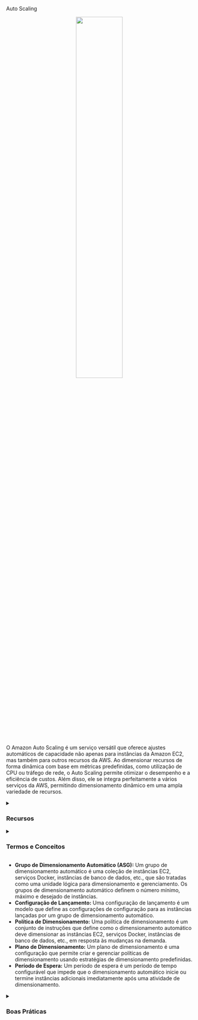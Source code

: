 Auto Scaling
<div align="center">
  <img src="https://miro.medium.com/v2/resize:fit:1200/1*Xd6ZqCDKUo5Cb79c2jdUxg.png" width="50%">
</div>

O Amazon Auto Scaling é um serviço versátil que oferece ajustes automáticos de capacidade não apenas para instâncias da Amazon EC2, mas também para outros recursos da AWS. Ao dimensionar recursos de forma dinâmica com base em métricas predefinidas, como utilização de CPU ou tráfego de rede, o Auto Scaling permite otimizar o desempenho e a eficiência de custos. Além disso, ele se integra perfeitamente a vários serviços da AWS, permitindo dimensionamento dinâmico em uma ampla variedade de recursos.

<details><summary><h3>Recursos</h3></summary>
<ul>
  <li><b>Dimensionamento dinâmico:</b> O Auto Scaling ajusta automaticamente o número de instâncias da EC2, serviços Docker em execução no ECS, clusters Kubernetes no EKS, capacidade de leitura/gravação no DynamoDB, instâncias de banco de dados Aurora e outros recursos, em resposta às mudanças na demanda, garantindo que suas aplicações tenham a quantidade adequada de recursos a todo momento.</li>
  <li><b>Políticas de dimensionamento:</b> Você pode definir políticas de dimensionamento que determinam quando e como dimensionar suas instâncias EC2, serviços Docker, capacidade de leitura/gravação no DynamoDB, entre outros, com base em métricas como utilização de CPU, tráfego de rede ou métricas personalizadas.</li>
  <li><b>Integração com serviços da AWS:</b> O Auto Scaling pode ser integrado a outros serviços da AWS, como o Amazon CloudWatch, Elastic Load Balancing, AWS Identity and Access Management (IAM), para obter um dimensionamento mais eficiente e dinâmico em uma variedade de recursos.</li>
  <li><b>Monitoramento da saúde das instâncias:</b> O Auto Scaling monitora continuamente a saúde de suas instâncias EC2, contêineres, bancos de dados, etc., e substitui as instâncias não saudáveis para manter a capacidade e disponibilidade desejadas.</li>
  <li><b>Dimensionamento agendado:</b> É possível definir ações de dimensionamento agendadas para ajustar automaticamente a capacidade de suas instâncias, contêineres, bancos de dados, etc., com base em padrões previsíveis, como aumentar durante horários de pico e reduzir durante horários de menor demanda.</li>
  <li><b>Integração com o AWS Elastic Beanstalk:</b> O Auto Scaling pode ser usado com o AWS Elastic Beanstalk para dimensionar automaticamente suas aplicações web com base em padrões de tráfego.</li>
</ul>
</details>

<details><summary><h3>Termos e Conceitos</h3></summary>
  <details><summary><h4>Escalabilidade</h4></summary>
        <ul>
          <li>Escalabilidade significa que a aplicação/sistema pode lidar com cargas maiores ao se adaptar.</li>
          <li>Há dois tipos de escalabilidade:
            <ul>
              <li>Escalabilidade Vertical
                <ul>
                  <li>Escalabilidade Vertical significa aumentar o tamanho da instância.</li>
                  <li>Melhorar qualquer parte da instância.</li>
                  <li>Sua aplicação roda em um t2.micro, escalar verticalmente significa rodá-la em um t2.large, por exemplo.</li>
                  <div align="center">
                    <img src="https://thumbs2.imgbox.com/d4/1a/yPfIV4ZR_t.png">
                  </div>
                  <li>A escalabilidade vertical é muito comum para sistemas não distribuídos, como um banco de dados.</li>
                  <li>Geralmente, há um limite para o quanto você pode escalar verticalmente (limite de hardware).</li>
                </ul>
              </li>
              <li>Escalabilidade Horizontal (= elasticidade)
                  <ul>
                  <li>Escalabilidade Horizontal significa aumentar o número de instâncias/sistemas para sua aplicação.</li>
                  <li>A escalabilidade horizontal implica em sistemas distribuídos.</li>
                  <li>Isso é muito comum em aplicações web/aplicações modernas.</li>
                  <div align="center">
                    <img src="https://thumbs2.imgbox.com/1e/13/1NerXmnE_t.png">
                  </div>
                </ul>
              </li>
            </ul>
          </li>
        </ul>
  </details>
  <details><summary><h4>Disponibilidade</h4></summary>
  <ul>
    <li>A Alta Disponibilidade geralmente está associada à escalabilidade horizontal.</li>
    <li>Alta disponibilidade significa executar sua aplicação/sistema em pelo menos 2 Zonas de Disponibilidade.</li>
    <li>O objetivo da alta disponibilidade é sobreviver à perda de um centro de dados (desastre).</li>
    <div align="center">
      <img src="https://thumbs2.imgbox.com/78/63/coxLKVbv_t.png">
    </div>
    <div align="center">
      <img src="https://thumbs2.imgbox.com/c6/b3/Sjg8TioT_t.png">
    </div>
  </ul>
</details>

 <details><summary><h4>Escalabilidade vs Elasticidade (vs Agilidade)</h4></summary>
  <ul>
    <li><b>Escalabilidade:</b> capacidade de acomodar uma carga maior tornando o hardware mais poderoso (escalar para cima) ou adicionando nós (escalar para fora)</li>
    <li><b>Elasticidade:</b> uma vez que um sistema é escalável, a elasticidade significa que haverá algum "auto-escalonamento" para que o sistema possa se adaptar à carga. Isso é "amigável à nuvem", pagamento por uso, atende à demanda, otimiza custos</li>
    <li><b>Agilidade:</b> (não relacionado à escalabilidade - distrativo) novos recursos de TI estão a apenas um clique de distância, o que significa que você reduz o tempo para disponibilizar esses recursos para seus desenvolvedores de semanas para apenas minutos.</li>
  </ul>
  <hr/>
</details> 
</details>


  <ul>
    <li><b>Grupo de Dimensionamento Automático (ASG):</b> Um grupo de dimensionamento automático é uma coleção de instâncias EC2, serviços Docker, instâncias de banco de dados, etc., que são tratadas como uma unidade lógica para dimensionamento e gerenciamento. Os grupos de dimensionamento automático definem o número mínimo, máximo e desejado de instâncias.</li>
    <li><b>Configuração de Lançamento:</b> Uma configuração de lançamento é um modelo que define as configurações de configuração para as instâncias lançadas por um grupo de dimensionamento automático.</li>
    <li><b>Política de Dimensionamento:</b> Uma política de dimensionamento é um conjunto de instruções que define como o dimensionamento automático deve dimensionar as instâncias EC2, serviços Docker, instâncias de banco de dados, etc., em resposta às mudanças na demanda.</li>
    <li><b>Plano de Dimensionamento:</b> Um plano de dimensionamento é uma configuração que permite criar e gerenciar políticas de dimensionamento usando estratégias de dimensionamento predefinidas.</li>
    <li><b>Período de Espera:</b> Um período de espera é um período de tempo configurável que impede que o dimensionamento automático inicie ou termine instâncias adicionais imediatamente após uma atividade de dimensionamento.</li>
  </ul>
</details>

<details><summary><h3>Boas Práticas</h3></summary>
<ul>
  <li><b>Defina políticas de dimensionamento adequadas:</b> Analise as métricas de desempenho da sua aplicação e a demanda esperada para definir políticas de dimensionamento que garantam uma alocação ótima de recursos, seja para instâncias EC2, serviços Docker, instâncias de banco de dados, etc.</li>
  <li><b>Utilize dimensionamento dinâmico:</b> Habilite o dimensionamento dinâmico com base em métricas em tempo real para ajustar automaticamente o número de instâncias, contêineres, capacidade de leitura/gravação no DynamoDB, etc., em resposta às mudanças na demanda, garantindo um desempenho e eficiência de custo ótimos.</li>
  <li><b>Monitore e otimize:</b> Monitore regularmente e analise o desempenho da sua aplicação, e ajuste as políticas de dimensionamento conforme necessário para otimizar a alocação de recursos e manter um desempenho ideal em diversos recursos da AWS.</li>
  <li><b>Habilite o monitoramento detalhado:</b> Ative o monitoramento detalhado para seus grupos de dimensionamento automático para coletar métricas mais granulares e tomar decisões de dimensionamento mais informadas, independentemente do recurso utilizado.</li>
  <li><b>Utilize o dimensionamento agendado:</b> Aproveite as ações de dimensionamento agendadas para ajustar automaticamente a capacidade das suas instâncias, contêineres, bancos de dados, etc., com base em padrões previsíveis, como aumentar durante horários de pico e reduzir durante horários de menor demanda.</li>
  <li><b>Integre com outros serviços da AWS:</b> Aproveite a integração com outros serviços da AWS, como Amazon CloudWatch, Elastic Load Balancing, AWS Identity and Access Management (IAM), para obter um dimensionamento mais eficiente e dinâmico em uma variedade de recursos.</li>
  <li><b>Otimizar o período de espera:</b> Configure um período de espera apropriado para evitar que o dimensionamento automático inicie ou termine instâncias adicionais imediatamente após uma atividade de dimensionamento, permitindo tempo para que as novas instâncias se estabilizem, seja para instâncias EC2, serviços Docker, instâncias de banco de dados, etc.</li>
</ul>
</details>
